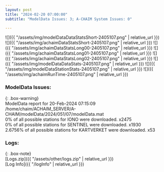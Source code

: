 ```yaml
---
layout: post
title: "2024-02-20 07:00:00"
subtitle: "ModelData Issues: 3; A-CHAIM System Issues: 0"

---
```


![]({{ "/assets/img/modelDataDataStatsShort-2405107.png" | relative_url }})
![]({{ "/assets/img/achaimDataStatsShort-2405107.png" | relative_url }})
![]({{ "/assets/img/achaimDataStatsLong00-2405107.png" | relative_url }})
![]({{ "/assets/img/achaimDataStatsLong01-2405107.png" | relative_url }})
![]({{ "/assets/img/achaimDataStatsLong02-2405107.png" | relative_url }})
![]({{ "/assets/img/modelDataDataStats-2405107.png" | relative_url }})
![]({{ "/assets/img/modelDataStationStats-2405107.png" | relative_url }})
![]({{ "/assets/img/achaimRunTime-2405107.png" | relative_url }})


### ModelData Issues:  
  
{: .box-warning}  
 ModelData report for 20-Feb-2024 07:15:09   
 /home/chaim/ACHAIM_SERVER/A-CHAIM/modelData/2024/051/07/modelData.mat   
 0% of all possible stations for IONO were downloaded. x2475   
 0% of all possible stations for SENTINEL were downloaded. x1930   
 2.6756% of all possible stations for KARTVERKET were downloaded. x53   
  


### Logs:  
  
{: .box-note}  
[Logs.zip]({{ "/assets/other/logs.zip" | relative_url }})  
[Log Info]({{ "/logInfo" | relative_url }})  

